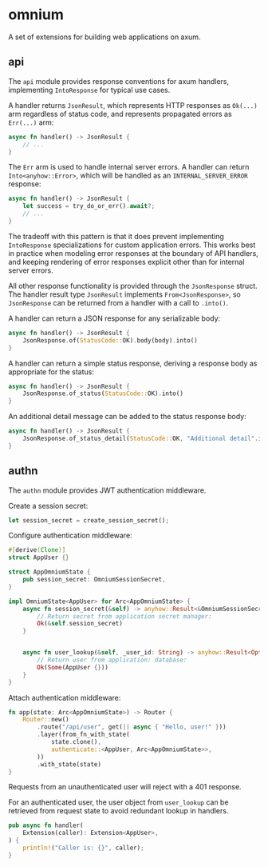 # omnium

A set of extensions for building web applications on axum.

## api

The `api` module provides response conventions for axum handlers, implementing `IntoResponse` for typical use cases.

A handler returns `JsonResult`, which represents HTTP responses as `Ok(...)` arm regardless of status code, and represents propagated errors as `Err(...)` arm:

```rs
async fn handler() -> JsonResult {
    // ...
}
```

The `Err` arm is used to handle internal server errors. A handler can return `Into<anyhow::Error>`, which will be handled as an `INTERNAL_SERVER_ERROR` response:

```rs
async fn handler() -> JsonResult {
    let success = try_do_or_err().await?;
    // ...
}
```

The tradeoff with this pattern is that it does prevent implementing `IntoResponse` specializations for custom application errors. This works best in practice when modeling error responses at the boundary of API handlers, and keeping rendering of error responses explicit other than for internal server errors.

All other response functionality is provided through the `JsonResponse` struct. The handler result type `JsonResult` implements `From<JsonResponse>`, so `JsonResponse` can be returned from a handler with a call to `.into()`.

A handler can return a JSON response for any serializable body:

```rs
async fn handler() -> JsonResult {
    JsonResponse.of(StatusCode::OK).body(body).into()
}
```

A handler can return a simple status response, deriving a response body as appropriate for the status:

```rs
async fn handler() -> JsonResult {
    JsonResponse.of_status(StatusCode::OK).into()
}
```

An additional detail message can be added to the status response body:

```rs
async fn handler() -> JsonResult {
    JsonResponse.of_status_detail(StatusCode::OK, "Additional detail".into()).into()
}
```

## authn

The `authn` module provides JWT authentication middleware.

Create a session secret:

```rs
let session_secret = create_session_secret();
```

Configure authentication middleware:

```rs
#[derive(Clone)]
struct AppUser {}

struct AppOmniumState {
    pub session_secret: OmniumSessionSecret,
}

impl OmniumState<AppUser> for Arc<AppOmniumState> {
    async fn session_secret(&self) -> anyhow::Result<&OmniumSessionSecret> {
        // Return secret from application secret manager:
        Ok(&self.session_secret)
    }


    async fn user_lookup(&self, _user_id: String) -> anyhow::Result<Option<AppUser>> {
        // Return user from application: database:
        Ok(Some(AppUser {}))
    }
}
```

Attach authentication middleware:

```rs
fn app(state: Arc<AppOmniumState>) -> Router {
    Router::new()
        .route("/api/user", get(|| async { "Hello, user!" }))
        .layer(from_fn_with_state(
            state.clone(),
            authenticate::<AppUser, Arc<AppOmniumState>>,
        ))
        .with_state(state)
}
```

Requests from an unauthenticated user will reject with a 401 response.

For an authenticated user, the user object from `user_lookup` can be retrieved from request state to avoid redundant lookup in handlers.

```rs
pub async fn handler(
    Extension(caller): Extension<AppUser>,
) {
    println!("Caller is: {}", caller);
}
```
